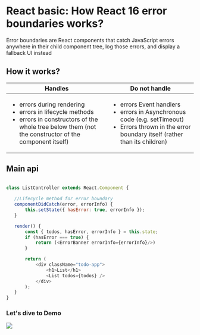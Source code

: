 
# React basic: How React 16 error boundaries works?

Error boundaries are React components that catch JavaScript errors anywhere in their child component tree, log those errors, and display a fallback UI instead

## How it works?

<table class="view-table">
<thead>
<tr>
<th>Handles</th>
<th>Do not handle</th>
</tr>
</thead>

<tbody>

<tr>
<td>

<ul>
<li>errors during rendering</li>
<li>errors in lifecycle methods</li>
<li>errors in constructors of the whole tree below them (not the constructor of the component itself)</li>
</ul>
</td>

<td>

<ul>
<li>errors Event handlers</li>
<li>errors in Asynchronous code (e.g. setTimeout)</li>
<li>Errors thrown in the error boundary itself (rather than its children)
</li>
</ul>
</td>
</tr>
</tbody>

</table>


## Main api

```js

class ListController extends React.Component {
   
   //Lifecycle method for error boundary
   componentDidCatch(error, errorInfo) {
       this.setState({ hasError: true, errorInfo });
   }

   render() {
       const { todos, hasError, errorInfo } = this.state;
       if (hasError === true) {
           return (<ErrorBanner errorInfo={errorInfo}/>)
       }

       return (
           <div className="todo-app">
               <h1>List</h1>
               <List todos={todos} />
           </div>
       );
   }
}

```


### Let's dive to Demo

<a href="https://placeholder.com"><img src="https://via.placeholder.com/550x450"></a>


<!-- DO NOT COPY-->

<link rel="stylesheet" href="/dist/main.min.css">
<link rel="stylesheet" href="/articles/style/editor.css">
<script src='https://cdn.rawgit.com/google/code-prettify/master/loader/run_prettify.js?skin=sunburst'/>

